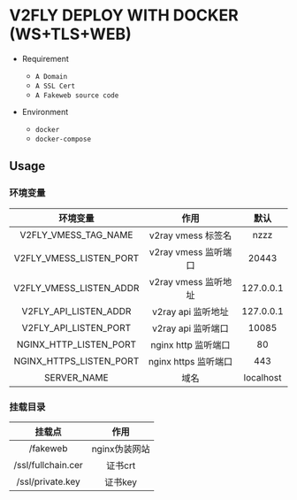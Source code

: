 # V2FLY DEPLOY WITH DOCKER (WS+TLS+WEB)

- Requirement
  - `A Domain`
  - `A SSL Cert`
  - `A Fakeweb source code`

- Environment
  - `docker`
  - `docker-compose`

## Usage

### 环境变量

|        环境变量         |         作用          |   默认    |
| :---------------------: | :-------------------: | :-------: |
|  V2FLY_VMESS_TAG_NAME   |  v2ray vmess 标签名   |   nzzz    |
| V2FLY_VMESS_LISTEN_PORT | v2ray vmess  监听端口 |   20443   |
| V2FLY_VMESS_LISTEN_ADDR | v2ray vmess  监听地址 | 127.0.0.1 |
|  V2FLY_API_LISTEN_ADDR  |  v2ray api 监听地址   | 127.0.0.1 |
|  V2FLY_API_LISTEN_PORT  |  v2ray api 监听端口   |   10085   |
| NGINX_HTTP_LISTEN_PORT  |  nginx http 监听端口  |    80     |
| NGINX_HTTPS_LISTEN_PORT | nginx https 监听端口  |    443    |
|       SERVER_NAME       |         域名          | localhost |

### 挂载目录

|       挂载点       |     作用      |
| :----------------: | :-----------: |
|      /fakeweb      | nginx伪装网站 |
| /ssl/fullchain.cer |    证书crt    |
|  /ssl/private.key  |    证书key    |
